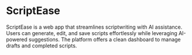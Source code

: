 # ScriptEase
ScriptEase is a web app that streamlines scriptwriting with AI assistance. Users can generate, edit, and save scripts effortlessly while leveraging AI-powered suggestions. The platform offers a clean dashboard to manage drafts and completed scripts. 
